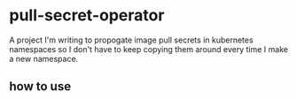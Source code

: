 # pull-secret-operator

A project I'm writing to propogate image pull secrets in kubernetes namespaces so I don't have to keep copying them around every time I make a new namespace.


## how to use
